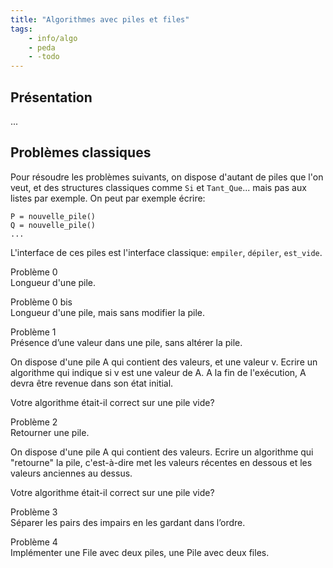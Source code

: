 ```yaml
---
title: "Algorithmes avec piles et files"
tags:
    - info/algo
    - peda
    - -todo
---
```


## Présentation

...

## Problèmes classiques

Pour résoudre les problèmes suivants,
on dispose d'autant de piles que l'on veut,
et des structures classiques comme `Si` et `Tant_Que`...
mais pas aux listes par exemple.
On peut par exemple écrire:

```
P = nouvelle_pile()
Q = nouvelle_pile()
...
```

L'interface de ces piles est l'interface classique:
`empiler`, `dépiler`, `est_vide`.

Problème 0  
Longueur d'une pile.

Problème 0 bis  
Longueur d'une pile, mais sans modifier la pile.


Problème 1  
Présence d’une valeur dans une pile, sans altérer la pile.

On dispose d'une pile A qui contient des valeurs, et une valeur v.
Ecrire un algorithme qui indique si v est une valeur de A.
A la fin de l'exécution, A devra être revenue dans son état initial.

Votre algorithme était-il correct sur une pile vide?

Problème 2  
Retourner une pile.

On dispose d'une pile A qui contient des valeurs.
Ecrire un algorithme qui "retourne" la pile,
c'est-à-dire met les valeurs récentes en dessous et
les valeurs anciennes au dessus.

Votre algorithme était-il correct sur une pile vide?

Problème 3  
Séparer les pairs des impairs en les gardant dans l’ordre.

Problème 4  
Implémenter une File avec deux piles, une Pile avec deux files.
